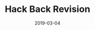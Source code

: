 ---
presenter: Jack Barradell
title: Hack Back Revision
date: 2019-03-04
building: the-diamond
room: Lecture Theatre 9
difficulty: 2
---